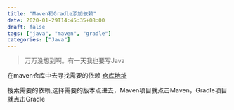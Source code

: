 ```yaml
---
title: "Maven和Gradle添加依赖"
date: 2020-01-29T14:45:35+08:00
draft: false
tags: ["java", "maven", "gradle"]
categories: ["Java"]
---
```


> 万万没想到啊。有一天我也要写Java

在maven仓库中去寻找需要的依赖
[仓库地址](https://mvnrepository.com/)

搜索需要的依赖,选择需要的版本点进去，Maven项目就点击Maven，Gradle项目就点击Gradle